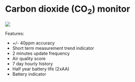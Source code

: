 # Carbon dioxide (CO<sub>2</sub>) monitor

![](https://user-images.githubusercontent.com/37479705/198857337-520ebce2-edbd-4016-811d-c5ab9416e014.png)

Features:
- +/- 40ppm accuracy
- Short term measurement trend indicator
- 2 minutes update frequency
- Air quality score
- 7 day hourly history
- Half year battery life (2xAA)
- Battery indicator
